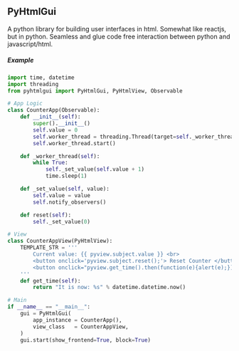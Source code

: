 ## PyHtmlGui

A python library for building user interfaces in html. Somewhat like reactjs, but in python.
Seamless and glue code free interaction between python and javascript/html. 
 
##### Example

```python
import time, datetime
import threading
from pyhtmlgui import PyHtmlGui, PyHtmlView, Observable

# App Logic
class CounterApp(Observable):
    def __init__(self):
        super().__init__()
        self.value = 0
        self.worker_thread = threading.Thread(target=self._worker_thread, daemon=True)
        self.worker_thread.start()

    def _worker_thread(self):
        while True:
            self._set_value(self.value + 1)
            time.sleep(1)

    def _set_value(self, value):
        self.value = value
        self.notify_observers()

    def reset(self):
        self._set_value(0)

# View
class CounterAppView(PyHtmlView):
    TEMPLATE_STR = '''
        Current value: {{ pyview.subject.value }} <br>
        <button onclick='pyview.subject.reset();'> Reset Counter </button> <br>
        <button onclick="pyview.get_time().then(function(e){alert(e);})"> Get System Time </button>          
    '''
    def get_time(self):
        return "It is now: %s" % datetime.datetime.now()

# Main
if __name__ == "__main__":
    gui = PyHtmlGui(
        app_instance = CounterApp(),
        view_class   = CounterAppView,
    )
    gui.start(show_frontend=True, block=True)
```
